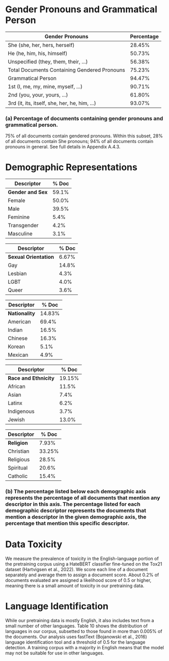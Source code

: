 
# Gender Pronouns and Grammatical Person

| Gender Pronouns | Percentage |
|------------------|------------|
| She (she, her, hers, herself) | 28.45% |
| He (he, him, his, himself)   | 50.73% |
| Unspecified (they, them, their, ...) | 56.38% |
| Total Documents Containing Gendered Pronouns | 75.23% |
| Grammatical Person | 94.47% |
| 1st (I, me, my, mine, myself, ...) | 90.71% |
| 2nd (you, your, yours, ...) | 61.80% |
| 3rd (it, its, itself, she, her, he, him, ...) | 93.07% |

### (a) Percentage of documents containing gender pronouns and grammatical person. 

75% of all documents contain gendered pronouns. Within this subset, 28% of all documents contain She pronouns; 94% of all documents contain pronouns in general. See full details in Appendix A.4.3.

# Demographic Representations

| Descriptor | % Doc |
|------------|-------|
| **Gender and Sex** | 59.1% |
| Female | 50.0% |
| Male | 39.5% |
| Feminine | 5.4% |
| Transgender | 4.2% |
| Masculine | 3.1% |

| Descriptor | % Doc |
|------------|-------|
| **Sexual Orientation** | 6.67% |
| Gay | 14.8% |
| Lesbian | 4.3% |
| LGBT | 4.0% |
| Queer | 3.6% |

| Descriptor | % Doc |
|------------|-------|
| **Nationality** | 14.83% |
| American | 69.4% |
| Indian | 16.5% |
| Chinese | 16.3% |
| Korean | 5.1% |
| Mexican | 4.9% |

| Descriptor | % Doc |
|------------|-------|
| **Race and Ethnicity** | 19.15% |
| African | 11.5% |
| Asian | 7.4% |
| Latinx | 6.2% |
| Indigenous | 3.7% |
| Jewish | 13.0% |

| Descriptor | % Doc |
|------------|-------|
| **Religion** | 7.93% |
| Christian | 33.25% |
| Religious | 28.5% |
| Spiritual | 20.6% |
| Catholic | 15.4% |

### (b) The percentage listed below each demographic axis represents the percentage of all documents that mention any descriptor in this axis. The percentage listed for each demographic descriptor represents the documents that mention a descriptor in the given demographic axis, the percentage that mention this specific descriptor.

# Data Toxicity

We measure the prevalence of toxicity in the English-language portion of the pretraining corpus using a HateBERT classifier fine-tuned on the Tox21 dataset (Hartvigsen et al., 2022). We score each line of a document separately and average them to assign a document score. About 0.2% of documents evaluated are assigned a likelihood score of 0.5 or higher, meaning there is a small amount of toxicity in our pretraining data.

# Language Identification

While our pretraining data is mostly English, it also includes text from a small number of other languages. Table 10 shows the distribution of languages in our corpus, subsetted to those found in more than 0.005% of the documents. Our analysis uses fastText (Bojanowski et al., 2016) language identification tool and a threshold of 0.5 for the language detection. A training corpus with a majority in English means that the model may not be suitable for use in other languages.
